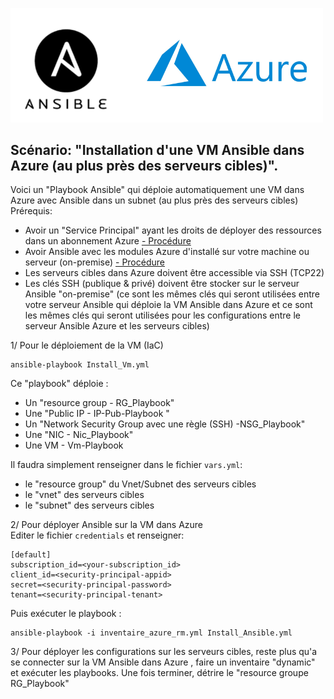 <p class="flotte">
 <img src="./png/aa.png" width='500'/>
</p>

## Scénario: "Installation d'une VM Ansible dans Azure (au plus près des serveurs cibles)".<br/>
Voici un "Playbook Ansible" qui déploie automatiquement une VM dans Azure avec Ansible dans un subnet (au plus près des serveurs cibles)<br/>
Prérequis:<br/>

- Avoir un "Service Principal" ayant les droits de déployer des ressources dans un abonnement Azure <a href="https://github.com/Pierre-Chesne/Ansible_Azure/tree/main/Installation">- Procédure</a>
- Avoir Ansible avec les modules Azure d'installé sur votre machine ou serveur (on-premise) <a href="https://github.com/Pierre-Chesne/Ansible_Azure/tree/main/Installation">- Procédure</a>
- Les serveurs cibles dans Azure doivent être accessible via SSH (TCP22)
- Les clés SSH (publique & privé) doivent être stocker sur le serveur Ansible "on-premise" (ce sont les mêmes clés qui seront utilisées entre votre serveur Ansible qui déploie la VM Ansible dans Azure et ce sont les mêmes clés qui seront utilisées pour les configurations entre le serveur Ansible Azure et les serveurs cibles)

1/ Pour le déploiement de la VM (IaC)<br/>
```
ansible-playbook Install_Vm.yml
```
Ce "playbook" déploie :
- Un "resource group - RG_Playbook"
- Une "Public IP - IP-Pub-Playbook "
- Un "Network Security Group avec une règle (SSH) -NSG_Playbook"
- Une "NIC - Nic_Playbook"
- Une VM - Vm-Playbook<br/>

Il faudra simplement renseigner dans le fichier ```vars.yml```:<br/>
- le "resource group" du Vnet/Subnet des serveurs cibles
- le "vnet" des serveurs cibles
- le "subnet" des serveurs cibles<br/>

2/ Pour déployer Ansible sur la VM dans Azure <br/>
Editer le fichier ```credentials``` et renseigner:<br/>
```
[default]
subscription_id=<your-subscription_id>
client_id=<security-principal-appid>
secret=<security-principal-password>
tenant=<security-principal-tenant>
```
Puis exécuter le playbook :<br/>
```
ansible-playbook -i inventaire_azure_rm.yml Install_Ansible.yml
```

3/ Pour déployer les configurations sur les serveurs cibles, reste plus qu'a se connecter sur la VM Ansible dans Azure , faire un inventaire "dynamic" et exécuter les playbooks. Une fois terminer, détrire le "resource groupe RG_Playbook" 

